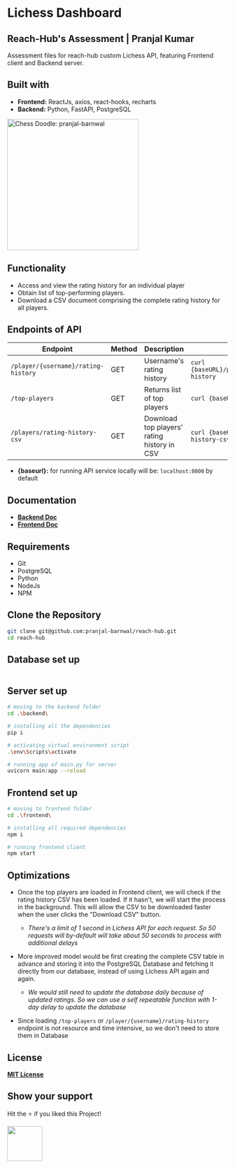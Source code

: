 # Lichess Dashboard 
## Reach-Hub's Assessment | Pranjal Kumar
Assessment files for reach-hub custom Lichess API, featuring Frontend client and Backend server.

## Built with
- **Frontend:** ReactJs, axios, react-hooks, recharts
- **Backend:** Python, FastAPI, PostgreSQL

<img alt="Chess Doodle: pranjal-barnwal" src="https://cdn.dribbble.com/users/872671/screenshots/2751155/linechessset2.gif" width="300"/>

## Functionality
- Access and view the rating history for an individual player
- Obtain list of top-performing players.
- Download a CSV document comprising the complete rating history for all players.

## Endpoints of API
| Endpoint                            | Method | Description                                      | Example                                      |
| ----------------------------------- | ------ | ------------------------------------------------ | -------------------------------------------- |
| `/player/{username}/rating-history`  | GET    | Username's rating history                     | `curl {baseURL}/player/{username}/rating-history` |
| `/top-players`                      | GET    | Returns list of top players                          | `curl {baseURL}/top-players`     |
| `/players/rating-history-csv`        | GET    | Download top players' rating history in CSV         | `curl {baseURL}/players/rating-history-csv` |

- **{baseurl}:** for running API service locally will be: `localhost:8000` by default

## Documentation
- [**Backend Doc**](https://github.com/pranjal-barnwal/reach-hub/blob/main/backend/README.md)
- [**Frontend Doc**](https://github.com/pranjal-barnwal/reach-hub/blob/main/frontend/README.md)

## Requirements
- Git
- PostgreSQL
- Python
- NodeJs
- NPM

## Clone the Repository
```bash
git clone git@github.com:pranjal-barnwal/reach-hub.git
cd reach-hub
```

## Database set up
```bash
```

## Server set up
```bash
# moving to the backend folder
cd .\backend\ 

# installing all the dependencies
pip i

# activating virtual environment script
.\env\Scripts\activate

# running app of main.py for server
uvicorn main:app --reload
```


## Frontend set up
```bash
# moving to frontend folder
cd .\frontend\ 

# installing all required dependencies
npm i

# running frontend client
npm start
```


## Optimizations
- Once the top players are loaded in Frontend client, we will check if the rating history CSV has been loaded. If it hasn't, we will start the process in the background. This will allow the CSV to be downloaded faster when the user clicks the "Download CSV" button.

    - *There's a limit of 1 second in Lichess API for each request. So 50 requests will by-default will take about 50 seconds to process with additional delays* 

- More improved model would be first creating the complete CSV table in advance and storing it into the PostgreSQL Database and fetching it directly from our database, instead of using Lichess API again and again.

    - *We would still need to update the database daily because of updated ratings. So we can use a self repeatable function with 1-day delay to update the database*

- Since loading `/top-players` or `/player/{username}/rating-history` endpoint is not resource and time intensive, so we don't need to store them in Database


## License
[**MIT License**](https://github.com/pranjal-barnwal/reach-hub/blob/main/license)


## Show your support
Hit the ⭐ if you liked this Project!

<img src="https://media.giphy.com/media/mGcNjsfWAjY5AEZNw6/giphy.gif" width="80">